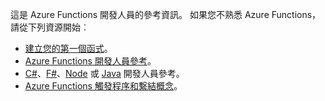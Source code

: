 這是 Azure Functions 開發人員的參考資訊。 如果您不熟悉 Azure Functions，請從下列資源開始︰

* [建立您的第一個函式](../articles/azure-functions/functions-create-first-azure-function.md)。
* [Azure Functions 開發人員參考](../articles/azure-functions/functions-reference.md)。
* [C#](../articles/azure-functions/functions-reference-csharp.md)、[F#](../articles/azure-functions/functions-reference-fsharp.md)、[Node](../articles/azure-functions/functions-reference-node.md) 或 [Java](..\articles\azure-functions\functions-reference-java.md) 開發人員參考。
* [Azure Functions 觸發程序和繫結概念](..\articles\azure-functions\functions-triggers-bindings.md)。

